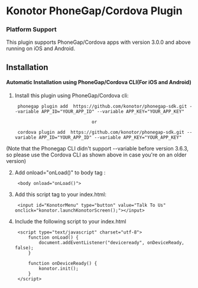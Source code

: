 # Konotor PhoneGap/Cordova Plugin
### Platform Support

This plugin supports PhoneGap/Cordova apps with version 3.0.0 and above running on iOS and Android.

## Installation
#### Automatic Installation using PhoneGap/Cordova CLI(For iOS and Android)

1. Install this plugin using PhoneGap/Cordova cli:

        phonegap plugin add  https://github.com/konotor/phonegap-sdk.git --variable APP_ID="YOUR_APP_ID" --variable APP_KEY="YOUR_APP_KEY"

                                    or

        cordova plugin add  https://github.com/konotor/phonegap-sdk.git --variable APP_ID="YOUR_APP_ID" --variable APP_KEY="YOUR_APP_KEY"

(Note that the Phonegap CLI didn't support --variable before version 3.6.3, so please use the Cordova CLI as shown above in case you're on an older version)

2. Add onload="onLoad()" to body tag : 
        
        <body onload="onLoad()">

3. Add this script tag to your index.html:

        <input id="KonotorMenu" type="button" value="Talk To Us" onclick="konotor.launchKonotorScreen();"></input>

4. Include the following script to your index.html 
        
        <script type="text/javascript" charset="utf-8">
            function onLoad() {
                document.addEventListener("deviceready", onDeviceReady, false);
            }
        
            function onDeviceReady() {
                konotor.init();
            }
        </script>